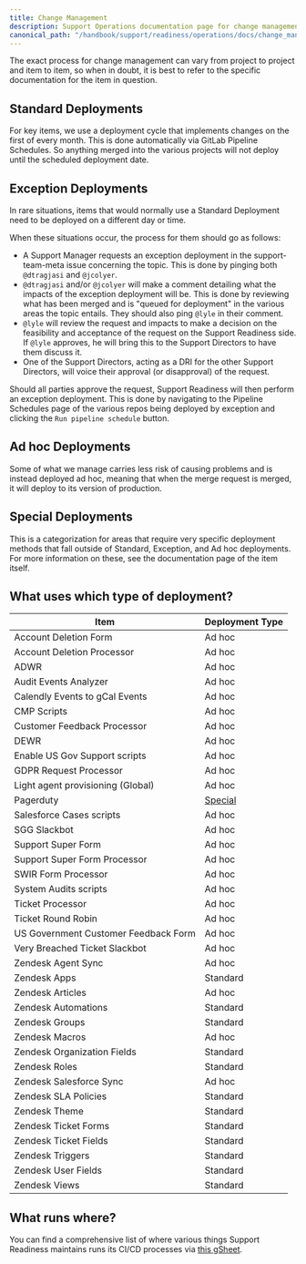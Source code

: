 ```yaml
---
title: Change Management
description: Support Operations documentation page for change management
canonical_path: "/handbook/support/readiness/operations/docs/change_management"
---
```


The exact process for change management can vary from project to project and
item to item, so when in doubt, it is best to refer to the specific
documentation for the item in question.

## Standard Deployments

For key items, we use a deployment cycle that implements changes on the first of
every month. This is done automatically via GitLab Pipeline Schedules. So
anything merged into the various projects will not deploy until the scheduled
deployment date.

## Exception Deployments

In rare situations, items that would normally use a Standard Deployment need to
be deployed on a different day or time.

When these situations occur, the process for them should go as follows:

- A Support Manager requests an exception deployment in the support-team-meta
  issue concerning the topic. This is done by pinging both `@dtragjasi` and
  `@jcolyer`.
- `@dtragjasi` and/or `@jcolyer` will make a comment detailing what the impacts
  of the exception deployment will be. This is done by reviewing what has been
  merged and is "queued for deployment" in the various areas the topic entails.
  They should also ping `@lyle` in their comment.
- `@lyle` will review the request and impacts to make a decision on the
  feasibility and acceptance of the request on the Support Readiness side. If
  `@lyle` approves, he will bring this to the Support Directors to have them
  discuss it.
- One of the Support Directors, acting as a DRI for the other Support Directors,
  will voice their approval (or disapproval) of the request.

Should all parties approve the request, Support Readiness will then perform an
exception deployment. This is done by navigating to the Pipeline Schedules page
of the various repos being deployed by exception and clicking the
`Run pipeline schedule` button.

## Ad hoc Deployments

Some of what we manage carries less risk of causing problems and is instead
deployed ad hoc, meaning that when the merge request is merged, it will deploy
to its version of production.

## Special Deployments

This is a categorization for areas that require very specific deployment methods
that fall outside of Standard, Exception, and Ad hoc deployments. For more
information on these, see the documentation page of the item itself.

## What uses which type of deployment?

| Item                                 | Deployment Type |
|--------------------------------------|-----------------|
| Account Deletion Form                | Ad hoc |
| Account Deletion Processor           | Ad hoc |
| ADWR                                 | Ad hoc |
| Audit Events Analyzer                | Ad hoc |
| Calendly Events to gCal Events       | Ad hoc |
| CMP Scripts                          | Ad hoc |
| Customer Feedback Processor          | Ad hoc |
| DEWR                                 | Ad hoc |
| Enable US Gov Support scripts        | Ad hoc |
| GDPR Request Processor               | Ad hoc |
| Light agent provisioning (Global)    | Ad hoc |
| Pagerduty                            | [Special](../pagerduty/change_management/) |
| Salesforce Cases scripts             | Ad hoc |
| SGG Slackbot                         | Ad hoc |
| Support Super Form                   | Ad hoc |
| Support Super Form Processor         | Ad hoc |
| SWIR Form Processor                  | Ad hoc |
| System Audits scripts                | Ad hoc |
| Ticket Processor                     | Ad hoc |
| Ticket Round Robin                   | Ad hoc |
| US Government Customer Feedback Form | Ad hoc |
| Very Breached Ticket Slackbot        | Ad hoc |
| Zendesk Agent Sync                   | Ad hoc |
| Zendesk Apps                         | Standard |
| Zendesk Articles                     | Ad hoc |
| Zendesk Automations                  | Standard |
| Zendesk Groups                       | Standard |
| Zendesk Macros                       | Ad hoc |
| Zendesk Organization Fields          | Standard |
| Zendesk Roles                        | Standard |
| Zendesk Salesforce Sync              | Ad hoc |
| Zendesk SLA Policies                 | Standard |
| Zendesk Theme                        | Standard |
| Zendesk Ticket Forms                 | Standard |
| Zendesk Ticket Fields                | Standard |
| Zendesk Triggers                     | Standard |
| Zendesk User Fields                  | Standard |
| Zendesk Views                        | Standard |

## What runs where?

You can find a comprehensive list of where various things Support Readiness
maintains runs its CI/CD processes via
[this gSheet](https://docs.google.com/spreadsheets/d/1nilaJ4Ey7Rf-6rC9jROcOMqYExb29zjAbEeN3LMl_qk/edit?usp=sharing).